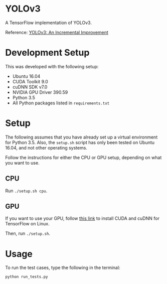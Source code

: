 # YOLOv3

A TensorFlow implementation of YOLOv3.

Reference: [YOLOv3: An Incremental Improvement](https://pjreddie.com/media/files/papers/YOLOv3.pdf)

# Development Setup

This was developed with the following setup:

* Ubuntu 16.04
* CUDA Toolkit 9.0
* cuDNN SDK v7.0
* NVIDIA GPU Driver 390.59
* Python 3.5
* All Python packages listed in ```requirements.txt```

# Setup

The following assumes that you have already set up a virtual environment for Python 3.5. Also, the ```setup.sh``` script has only been tested on Ubuntu 16.04, and not other operating systems.

Follow the instructions for either the CPU or GPU setup, depending on what you want to use.

## CPU

Run ```./setup.sh cpu```.

## GPU

If you want to use your GPU, follow [this link](https://www.tensorflow.org/install/install_linux) to install CUDA and cuDNN for TensorFlow on Linux.

Then, run ```./setup.sh```.

# Usage

To run the test cases, type the following in the terminal:

```bash
python run_tests.py
```